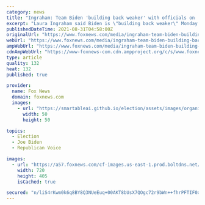 ```yaml
---
category: news
title: "Ingraham: Team Biden 'building back weaker' with officials on 'summer break'"
excerpt: "Laura Ingraham said Biden is \"building back weaker\" Monday on \"The Ingraham Angle,\" noting the \"heart-wrenching\" situation in Afghanistan as the remainder of U.S. troops left the country."
publishedDateTime: 2021-08-31T04:58:00Z
originalUrl: "https://www.foxnews.com/media/ingraham-team-biden-building-back-weaker-officials-summer-break"
webUrl: "https://www.foxnews.com/media/ingraham-team-biden-building-back-weaker-officials-summer-break"
ampWebUrl: "https://www.foxnews.com/media/ingraham-team-biden-building-back-weaker-officials-summer-break.amp"
cdnAmpWebUrl: "https://www-foxnews-com.cdn.ampproject.org/c/s/www.foxnews.com/media/ingraham-team-biden-building-back-weaker-officials-summer-break.amp"
type: article
quality: 132
heat: 132
published: true

provider:
  name: Fox News
  domain: foxnews.com
  images:
    - url: "https://smartableai.github.io/election/assets/images/organizations/foxnews.com-50x50.jpg"
      width: 50
      height: 50

topics:
  - Election
  - Joe Biden
  - Republican Voice

images:
  - url: "https://a57.foxnews.com/cf-images.us-east-1.prod.boltdns.net/v1/static/694940094001/2a458d6f-c4b6-4909-bd2a-c01a34736a37/0d45f21e-d88d-46fc-ab53-9b6bb60bde2b/1280x720/match/720/405/image.jpg?ve=1&tl=1"
    width: 720
    height: 405
    isCached: true

secured: "n/liS4rKwm0k6q8BY8Q3NUeEuq+00AKT8bUsX7QOgc72r9bWn++fhrPFTIF0xszTVW4mwihQ+xyTYAeTOfGFlmx3spLZlFnkZaH4GggzXLWQQuWN2ppFYNaWpAcOJAwcNcIjcpPzjA1U2HNNMGRI4PyaClhV6FhEo9GydzLDkldkc0FaHOTLPatYY8wUA980wHzAWDafjZ2oLJ3DxwBnETiWkmzFIl2XLFwGzYIJOCFNKvA4JdqX/MEvUVVD3C5y78y6eiKiz3QsSdlrqlSQfKMscKBEW5Lnz/SSm5LNNJg5JWCBQL/ixqHl1JVkn0jujRiSQszexnRsFyNKnuyYSNl95qQokVdPpbHwVIidt/4=;BxvJKemaNDHM+Uh4VrHglA=="
---
```


